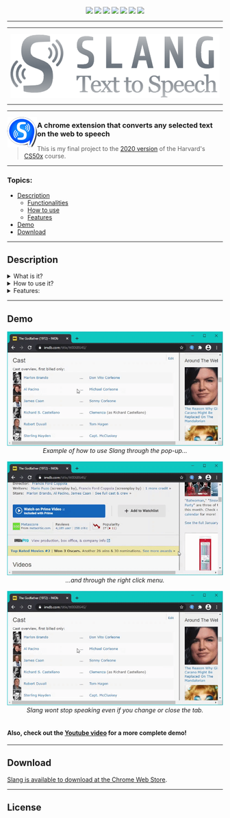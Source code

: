 <p align="center">
  <a href="https://www.google.com/chrome/"><img src="http://img.shields.io/static/v1?label=Platform&message=Google%20Chrome&color=e37e27&style=for-the-badge&logo=google-chrome&logoColor=e37e27"/></a>
  <a href="https://developer.mozilla.org/en-US/docs/Web/API/Web_Speech_API"><img src="https://img.shields.io/static/v1?label=API&message=Web%20Speech&color=405cdb&style=for-the-badge&logo=mdn-web-docs&logoColor=405cdb"/></a>
  <a href"https://getbootstrap.com/"><img src="https://img.shields.io/static/v1?label=Framework&message=Bootstrap&color=8f42d4&style=for-the-badge&logo=bootstrap&logoColor=8f42d4"/></a>
  <a href"https://www.javascript.com/"><img src="http://img.shields.io/static/v1?label=Javascript&message=ES6&color=fce10f&style=for-the-badge&logo=javascript&logoColor=fce10f"/></a>
  <a href"https://github.com/kauer3/Slang-Text-to-Speech"><img src="http://img.shields.io/static/v1?label=Version&message=v0.4&color=60e6e1&style=for-the-badge&logo=v&logoColor=60e6e1"/></a>
  <a href="https://chrome.google.com/webstore/detail/slang-text-to-speech/enkmbkhkbdiaafkmofbmdahclajelgfh"><img src="http://img.shields.io/static/v1?label=Status&message=Available%20to%20download&color=c2e622&style=for-the-badge&logo=checkmarx&logoColor=c2e622"/></a>
  <a href"LICENSE"><img src="http://img.shields.io/static/v1?label=License&message=MIT&color=962930&style=for-the-badge&logo=lospec&logoColor=962930"/></a>
</p>

---
---

<p align="center">
  <img align="center" src="/images/readme/title-mask-fade.png">
</p>

---
---

<img align="left" src="/images/readme/icon70.png">

### A chrome extension that converts any selected text on the web to speech

> This is my final project to the [2020 version](https://cs50.harvard.edu/x/2020/) of the Harvard's [CS50x](https://cs50.harvard.edu/x/) course.
---

### Topics:
  - [Description](#description)
    - [Functionalities](#functionalities)
    - [How to use](#how-to-use)
    - [Features](#features)
  - [Demo](#demo)
  - [Download](#download)

---

## Description

<details>
<summary>What is it?</summary>
<img align="right" src="/images/readme/icon-border.png">
<br>
<ul>
  <li>Slang is a chrome extension that reads aloud any text from any website. It has a pop-up where it displays and updates the text it is reading, and highlights the sentence being spoken synchronized with the speech, so that you can keep reading along regardless of the page you're on. Listening and reading simultaneously increases comprehension, strengthens memory, helps build fluency skills including proper phrasing and expression and improve sight word recognition! And of course, Slang can also be very useful to save your time if you let it reading for you while you do something else.</li>
</ul>
</details>

<details>
<summary>How to use it?</summary>
<img align="right" src="/images/readme/popup-sideborder.png">
<br>
<ul>
  <li>To make Slang speak, select the text you want to hear, open the pop-up and hit the play button, or right-click the selected text and click speak. You can also type the text directly in the po-pup and click play. All speech settings can be edited through the pop-up.</li>
</ul>
<br>
<br>
<br>
<br>
<br>
<br>
<br>
</details>

<details>
<summary>Features:</summary>
<br>
<img align="right" src="/images/readme/voices.gif">
<ul>
  <li>Easy access via pop-up or right-click menu.</li>
  <li>Speak any text selected on the internet or written directly in the pop-up.</li>
  <li>If there's text selected in the browser and another text was written in the pop-up, Slang is smart enough to decide which one to speak.</li>
  <li>While speaking, updates the text in the pop-up sentence by sentence, highlighting the sentence being spoken.</li>
  <li>Keep speaking and updating the text in the pop-up even if you change to another page/tab, or close the original tab.</li>
  <li>When not speaking, the pop-up always shows the last spoken or edited text, even if the browser or computer has been restarted.</li>
  <li>When a speech is paused, Slang saves it so you can pick up where you left off later, even if the browser or computer has been restarted.</li>
  <li>21 voices in 14 languages available.</li>
  <li>Customizable speed and pitch.</li>
</ul>
</details>

---

## Demo
<p align="center">
  <img src="/images/readme/popup.gif">
  <br>
  <em>Example of how to use Slang through the pop-up...</em>
  <br>
  <br>
  <img src="/images/readme/context-menu.gif">
  <br>
  <em>...and through the right click menu.</em><br>
  <br>
  <img src="/images/readme/popup.gif">
  <br>
  <em>Slang wont stop speaking even if you change or close the tab.</em>
  <br>
  <br>
</p>

#### Also, check out the [Youtube video](https://youtu.be/RYb9BEUVTdY) for a more complete demo!

---

## Download

[Slang is available to download at the Chrome Web Store](https://chrome.google.com/webstore/detail/slang-text-to-speech/enkmbkhkbdiaafkmofbmdahclajelgfh).

---

## License

